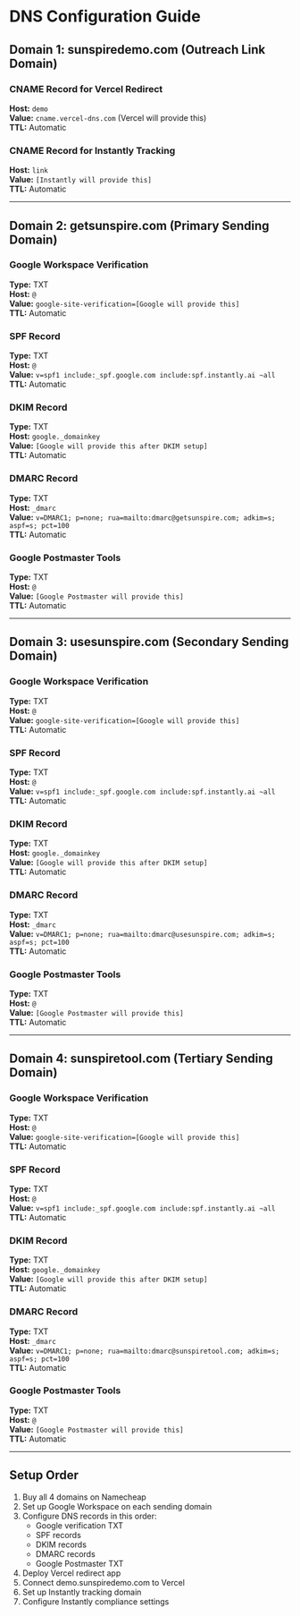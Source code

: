 # DNS Configuration Guide

## Domain 1: sunspiredemo.com (Outreach Link Domain)

### CNAME Record for Vercel Redirect
**Host:** `demo`  
**Value:** `cname.vercel-dns.com` (Vercel will provide this)  
**TTL:** Automatic

### CNAME Record for Instantly Tracking
**Host:** `link`  
**Value:** `[Instantly will provide this]`  
**TTL:** Automatic

---

## Domain 2: getsunspire.com (Primary Sending Domain)

### Google Workspace Verification
**Type:** TXT  
**Host:** `@`  
**Value:** `google-site-verification=[Google will provide this]`  
**TTL:** Automatic

### SPF Record
**Type:** TXT  
**Host:** `@`  
**Value:** `v=spf1 include:_spf.google.com include:spf.instantly.ai ~all`  
**TTL:** Automatic

### DKIM Record
**Type:** TXT  
**Host:** `google._domainkey`  
**Value:** `[Google will provide this after DKIM setup]`  
**TTL:** Automatic

### DMARC Record
**Type:** TXT  
**Host:** `_dmarc`  
**Value:** `v=DMARC1; p=none; rua=mailto:dmarc@getsunspire.com; adkim=s; aspf=s; pct=100`  
**TTL:** Automatic

### Google Postmaster Tools
**Type:** TXT  
**Host:** `@`  
**Value:** `[Google Postmaster will provide this]`  
**TTL:** Automatic

---

## Domain 3: usesunspire.com (Secondary Sending Domain)

### Google Workspace Verification
**Type:** TXT  
**Host:** `@`  
**Value:** `google-site-verification=[Google will provide this]`  
**TTL:** Automatic

### SPF Record
**Type:** TXT  
**Host:** `@`  
**Value:** `v=spf1 include:_spf.google.com include:spf.instantly.ai ~all`  
**TTL:** Automatic

### DKIM Record
**Type:** TXT  
**Host:** `google._domainkey`  
**Value:** `[Google will provide this after DKIM setup]`  
**TTL:** Automatic

### DMARC Record
**Type:** TXT  
**Host:** `_dmarc`  
**Value:** `v=DMARC1; p=none; rua=mailto:dmarc@usesunspire.com; adkim=s; aspf=s; pct=100`  
**TTL:** Automatic

### Google Postmaster Tools
**Type:** TXT  
**Host:** `@`  
**Value:** `[Google Postmaster will provide this]`  
**TTL:** Automatic

---

## Domain 4: sunspiretool.com (Tertiary Sending Domain)

### Google Workspace Verification
**Type:** TXT  
**Host:** `@`  
**Value:** `google-site-verification=[Google will provide this]`  
**TTL:** Automatic

### SPF Record
**Type:** TXT  
**Host:** `@`  
**Value:** `v=spf1 include:_spf.google.com include:spf.instantly.ai ~all`  
**TTL:** Automatic

### DKIM Record
**Type:** TXT  
**Host:** `google._domainkey`  
**Value:** `[Google will provide this after DKIM setup]`  
**TTL:** Automatic

### DMARC Record
**Type:** TXT  
**Host:** `_dmarc`  
**Value:** `v=DMARC1; p=none; rua=mailto:dmarc@sunspiretool.com; adkim=s; aspf=s; pct=100`  
**TTL:** Automatic

### Google Postmaster Tools
**Type:** TXT  
**Host:** `@`  
**Value:** `[Google Postmaster will provide this]`  
**TTL:** Automatic

---

## Setup Order
1. Buy all 4 domains on Namecheap
2. Set up Google Workspace on each sending domain
3. Configure DNS records in this order:
   - Google verification TXT
   - SPF records
   - DKIM records
   - DMARC records
   - Google Postmaster TXT
4. Deploy Vercel redirect app
5. Connect demo.sunspiredemo.com to Vercel
6. Set up Instantly tracking domain
7. Configure Instantly compliance settings

